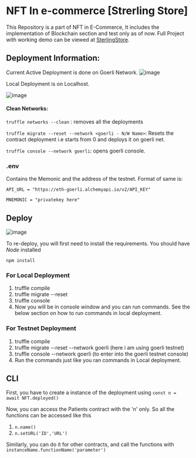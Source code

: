 # NFT In e-commerce [Strerling Store]

This Repository is a part of NFT in E-Commerce, It includes the implementation of Blockchain section and test only as of now. Full Project with working demo can be viewed at [SterlingStore](https://sterlingStore.vercel.app).

## Deployment Information:

Current Active Deployment is done on Goerli Network. 
![image](https://user-images.githubusercontent.com/72505269/191512347-b93f5879-7047-4f39-87f1-4fbc754b15c5.png)


Local Deployment is on Localhost.

![image](https://user-images.githubusercontent.com/72505269/191512294-8c6c3db7-0956-4614-ab5b-9bc3ac600b04.png)



#### Clean Networks:

```truffle networks --clean``` : removes all the deployments

```truffle migrate --reset --network <goerli - N/W Name>```: Resets the contract deployment i.e starts from 0 and deploys it on goerli net.

```truffle console --network goerli```: opens goerli console.


### .env

Contains the Memonic and the address of the testnet. Format of same is:

```
API_URL = "https://eth-goerli.alchemyapi.io/v2/API_KEY"

MNEMONIC = "privatekey here"
```

## Deploy

![image](https://user-images.githubusercontent.com/72505269/191513057-efcaf329-5507-4109-b6ec-eab09e560df8.png)


To re-deploy, you will first need to install the requirements.
You should have *Node* installed

`npm install`

### For Local Deployment

1. truffle compile
2. truffle migrate --reset 
3. truffle console
4. Now you will be in console window and you can run commands. See the below section on how to run commands in local deployment.

### For Testnet Deployment

1. truffle compile
2. truffle migrate --reset  --network goerli (here i am using goerli testnet)
3. truffle console --network goerli (to enter into the goerli testnet console)
4. Run the commands just like you ran commands in Local deployment.


## CLI

First, you have to create a instance of the deployment using `const n = await NFT.deployed()`

Now, you can access the Patients contract with the 'n' only. So all the functions can be accessed like this

1. `n.name()`
2. `n.setURL('ID','URL')`

Similarly, you can do it for other contracts, and call the functions with `instanceName.functionName('parameter')`


